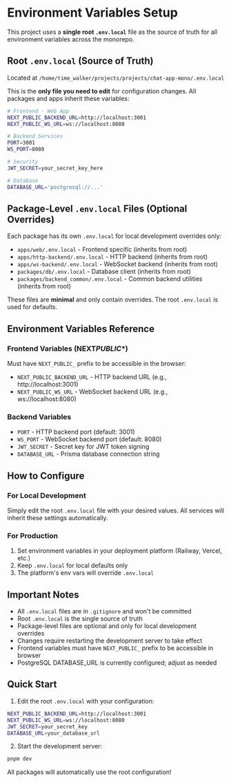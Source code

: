# Environment Variables Setup

This project uses a **single root `.env.local`** file as the source of truth for all environment variables across the monorepo.

## Root `.env.local` (Source of Truth)

Located at `/home/time_walker/projects/projects/chat-app-mono/.env.local`

This is the **only file you need to edit** for configuration changes. All packages and apps inherit these variables:

```bash
# Frontend - Web App
NEXT_PUBLIC_BACKEND_URL=http://localhost:3001
NEXT_PUBLIC_WS_URL=ws://localhost:8080

# Backend Services
PORT=3001
WS_PORT=8080

# Security
JWT_SECRET=your_secret_key_here

# Database
DATABASE_URL='postgresql://...'
```

## Package-Level `.env.local` Files (Optional Overrides)

Each package has its own `.env.local` for local development overrides only:

- `apps/web/.env.local` - Frontend specific (inherits from root)
- `apps/http-backend/.env.local` - HTTP backend (inherits from root)
- `apps/ws-backend/.env.local` - WebSocket backend (inherits from root)
- `packages/db/.env.local` - Database client (inherits from root)
- `packages/backend_common/.env.local` - Common backend utilities (inherits from root)

These files are **minimal** and only contain overrides. The root `.env.local` is used for defaults.

## Environment Variables Reference

### Frontend Variables (NEXT*PUBLIC*\*)

Must have `NEXT_PUBLIC_` prefix to be accessible in the browser:

- `NEXT_PUBLIC_BACKEND_URL` - HTTP backend URL (e.g., http://localhost:3001)
- `NEXT_PUBLIC_WS_URL` - WebSocket backend URL (e.g., ws://localhost:8080)

### Backend Variables

- `PORT` - HTTP backend port (default: 3001)
- `WS_PORT` - WebSocket backend port (default: 8080)
- `JWT_SECRET` - Secret key for JWT token signing
- `DATABASE_URL` - Prisma database connection string

## How to Configure

### For Local Development

Simply edit the root `.env.local` file with your desired values. All services will inherit these settings automatically.

### For Production

1. Set environment variables in your deployment platform (Railway, Vercel, etc.)
2. Keep `.env.local` for local defaults only
3. The platform's env vars will override `.env.local`

## Important Notes

- All `.env.local` files are in `.gitignore` and won't be committed
- Root `.env.local` is the single source of truth
- Package-level files are optional and only for local development overrides
- Changes require restarting the development server to take effect
- Frontend variables must have `NEXT_PUBLIC_` prefix to be accessible in browser
- PostgreSQL DATABASE_URL is currently configured; adjust as needed

## Quick Start

1. Edit the root `.env.local` with your configuration:

```bash
NEXT_PUBLIC_BACKEND_URL=http://localhost:3001
NEXT_PUBLIC_WS_URL=ws://localhost:8080
JWT_SECRET=your_secret_key
DATABASE_URL=your_database_url
```

2. Start the development server:

```bash
pnpm dev
```

All packages will automatically use the root configuration!
